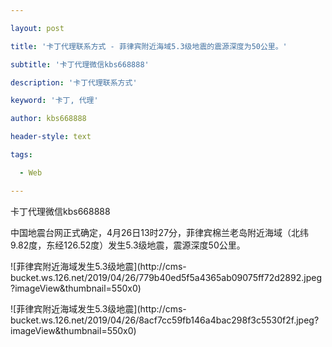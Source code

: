 ---
layout: post
title: '卡丁代理联系方式 - 菲律宾附近海域5.3级地震的震源深度为50公里。'
subtitle: '卡丁代理微信kbs668888'
description: '卡丁代理联系方式'
keyword: '卡丁, 代理'
author: kbs668888
header-style: text
tags:
  - Web
---
卡丁代理微信kbs668888

中国地震台网正式确定，4月26日13时27分，菲律宾棉兰老岛附近海域（北纬9.82度，东经126.52度）发生5.3级地震，震源深度50公里。

![菲律宾附近海域发生5.3级地震](http://cms-
bucket.ws.126.net/2019/04/26/779b40ed5f5a4365ab09075ff72d2892.jpeg?imageView&thumbnail=550x0)  

  

![菲律宾附近海域发生5.3级地震](http://cms-
bucket.ws.126.net/2019/04/26/8acf7cc59fb146a4bac298f3c5530f2f.jpeg?imageView&thumbnail=550x0)  

